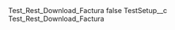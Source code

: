 <?xml version="1.0" encoding="UTF-8"?>
<CustomMetadata xmlns="http://soap.sforce.com/2006/04/metadata" xmlns:xsi="http://www.w3.org/2001/XMLSchema-instance" xmlns:xsd="http://www.w3.org/2001/XMLSchema">
    <label>Test_Rest_Download_Factura</label>
    <protected>false</protected>
    <values>
        <field>TestSetup__c</field>
        <value xsi:type="xsd:string">Test_Rest_Download_Factura</value>
    </values>
</CustomMetadata>
